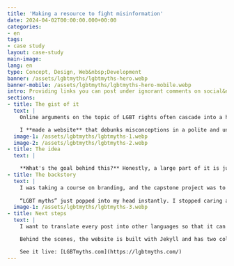 ```yaml
---
title: 'Making a resource to fight misinformation'
date: 2024-04-02T00:00:00.000+00:00
categories:
- en
tags:
- case study
layout: case-study
main-image: 
lang: en
type: Concept, Design, Web&nbsp;Development
banner: /assets/lgbtmyths/lgbtmyths-hero.webp
banner-mobile: /assets/lgbtmyths/lgbtmyths-hero-mobile.webp
intro: Providing links you can post under ignorant comments on social&nbsp;media
sections:
- title: The gist of it
  text: | 
    Online arguments on the topic of LGBT rights often cascade into a heated back-and-forth of personal attacks.

    I **made a website** that debunks misconceptions in a polite and understanding way, as you might try to explain to your prejudiced—but actually kind—relatives.
  image-1: /assets/lgbtmyths/lgbtmyths-1.webp
  image-2: /assets/lgbtmyths/lgbtmyths-2.webp
- title: The idea
  text: | 

    **What's the goal behind this?** Honestly, a large part of it is just wanting to get some things out of my head, and to encapsulate arguments I've vocalized on the spot countless times. Maybe this will be the spark that prompts someone to question what they've assumed to be true because everyone around them believes it—and if so, then it will have been worth my time.
- title: The backstory
  text: | 
    I was taking a course on branding, and the capstone project was to create a brand and website design for a fictional organization—the only requirement? It would have to support a socially beneficial cause. 
    
    “LGBT myths” just popped into my head instantly. I stopped caring about the course and never finished it; I just wanted to make the site. I was hugely surprised that the domain LGBTmyths.com was available. I bought it, opened Figma, and got to work.
  image-1: /assets/lgbtmyths/lgbtmyths-3.webp
- title: Next steps
  text: | 
    I want to translate every post into other languages so that it can make an impact where it’s most needed. The people most likely to believe these myths are the least likely to speak English.

    Behind the scenes, the website is built with Jekyll and has two collections: `_myths` and `_faqs`. Because Jekyll doesn't have built-in localization support, I’d have to manually create a copy of every page for each language. Since that’s error-prone, I’m looking into alternatives. [Eleventy](https://www.11ty.dev/docs/i18n/) is one option, but I recently got [Cursor](https://www.cursor.com/) to build me a plugin with Ruby that automates the manual process with Jekyll!

    See it live: [LGBTmyths.com](https://lgbtmyths.com/)
---
```

